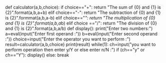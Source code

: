 def calculator(a,b,choice):
    if choice=="+":
        return "The sum of {0} and {1} is {2}".format(a,b,a+b)
    elif choice=="-":
        return "The subtraction of {0) and {1} is {2}".formmat(a,b,a-b)
    elif choice=="*":
       return "The multiplication of {0} and {1} is {2}".format(a,b,a*b)
    elif choice =="/":
        return "The division of {0} and {1} is {2}".format(a,b,a/b)
def display():
    print("Enter two numbers:")
    a=eval(input("Enter first operand :"))
    b=eval(input("Enter second operand :"))
    choice=input("Enter the operator you want to perform :")
    result=calculator(a,b,choice)
    print(result)
while(1):
    ch=input("you want to perform operation then enter y/Y or else enter n/N :")
    if (ch=="y" or ch=="Y"):
        display()
    else:
        break
